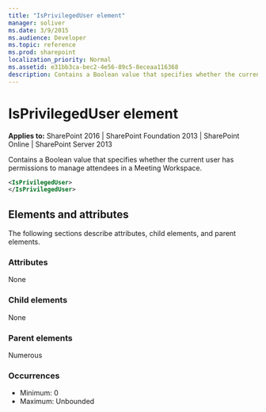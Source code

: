 ```yaml
---
title: "IsPrivilegedUser element"
manager: soliver
ms.date: 3/9/2015
ms.audience: Developer
ms.topic: reference
ms.prod: sharepoint
localization_priority: Normal
ms.assetid: e31bb3ca-bec2-4e56-89c5-8eceaa116368
description: Contains a Boolean value that specifies whether the current user has permissions to manage attendees in a Meeting Workspace.
---
```


# IsPrivilegedUser element

**Applies to:** SharePoint 2016 | SharePoint Foundation 2013 | SharePoint Online | SharePoint Server 2013
  
Contains a Boolean value that specifies whether the current user has permissions to manage attendees in a Meeting Workspace.
  
```XML
<IsPrivilegedUser>
</IsPrivilegedUser>
```

## Elements and attributes

The following sections describe attributes, child elements, and parent elements.

### Attributes

None
   
### Child elements

None
   
### Parent elements

Numerous 
   
### Occurrences

- Minimum: 0
- Maximum: Unbounded  

<br/> 
   

